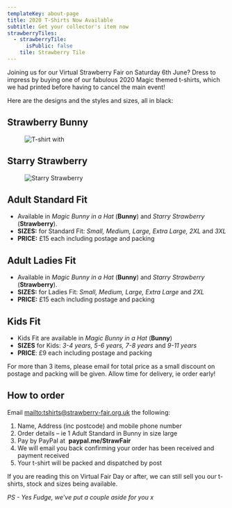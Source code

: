 ```yaml
---
templateKey: about-page
title: 2020 T-Shirts Now Available
subtitle: Get your collector's item now
strawberryTiles:
  - strawberryTile:
      isPublic: false
    tile: Strawberry Tile
---
```

Joining us for our Virtual Strawberry Fair on Saturday 6th June? Dress to impress by buying one of our fabulous 2020 Magic themed t-shirts, which we had printed before having to cancel the main event!

Here are the designs and the styles and sizes, all in black:

## Strawberry Bunny

<figure><img src="https://res.cloudinary.com/strawberryfair/image/upload/v1590399684/Misc/SF2020_Adults_and_Kids_Bunny_Tshirt_zmdebi.jpg" alt="T-shirt with "Strawberry Bunny" design " class="html-embedded-image-medium"></figure>

## Starry Strawberry

<figure><img src="https://res.cloudinary.com/strawberryfair/image/upload/v1590399684/Misc/SF2020_Adult_Starry_Tshirt_ojuc09.jpg" alt="Starry Strawberry" class="html-embedded-image-small"></figure>

## Adult Standard Fit

* Available in _Magic Bunny in a Hat_ (**Bunny**) and _Starry Strawberry_ (**Strawberry**).
* **SIZES:** for Standard Fit: _Small, Medium, Large, Extra Large, 2XL_ and _3XL_
* **PRICE:** £15 each including postage and packing

## Adult Ladies Fit

* Available in _Magic Bunny in a Hat_ (**Bunny**) and _Starry Strawberry_ (**Strawberry**).
* **SIZES:** for Ladies Fit: _Small, Medium, Large, Extra Large_ and _2XL_
* **PRICE:** £15 each including postage and packing

## Kids Fit

* Kids Fit are available in _Magic Bunny in a Hat_ (**Bunny**)
* **SIZES** for Kids: _3-4 years, 5-6 years, 7-8 years_ and _9-11 years_
* **PRICE**: £9 each including postage and packing

For more than 3 items, please email for total price as a small discount on postage and packing will be given. Allow time for delivery, ie order early!

## How to order  

Email <mailto:tshirts@strawberry-fair.org.uk> the following:

1. Name, Address (inc postcode) and mobile phone number
2. Order details – ie 1 Adult Standard in Bunny in size large
3. Pay by PayPal at  **paypal.me/StrawFair**
4. We will email you back confirming your order has been received and payment received
5. Your t-shirt will be packed and dispatched by post

If you are reading this on Virtual Fair Day or after, we can still sell you our t-shirts, stock and sizes being available.

_PS - Yes Fudge, we've put a couple aside for you x_
